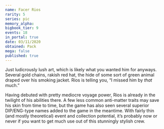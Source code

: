 ```yaml
---
name: Facer Rios
rarity: 5
series: pic
memory_alpha:
bigbook_tier: 9
events: 18
in_portal: true
date: 03/11/2020
obtained: Pack
mega: false
published: true
---
```


Just ludicrously lush art, which is likely what you wanted him for anyways. Several gold chains, rakish red hat, the hide of some sort of green animal draped over his smoking jacket. Rios is telling you, “I missed him by *that* much.”

Having debuted with pretty mediocre voyage power, Rios is already in the twilight of his abilities there. A few less common anti-matter traits may save his skin from time to time, but the game has also seen several superior DIP/ENG-type names added to the game in the meantime. With fairly thin (and mostly theoretical) event and collection potential, it’s probably now or never if you want to get much use out of this stunningly stylish crew.

